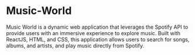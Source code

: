 # Music-World
Music World is a dynamic web application that leverages the Spotify API to provide users with an immersive experience to explore music. Built with ReactJS, HTML, and CSS, this application allows users to search for songs, albums, and artists, and play music directly from Spotify.
